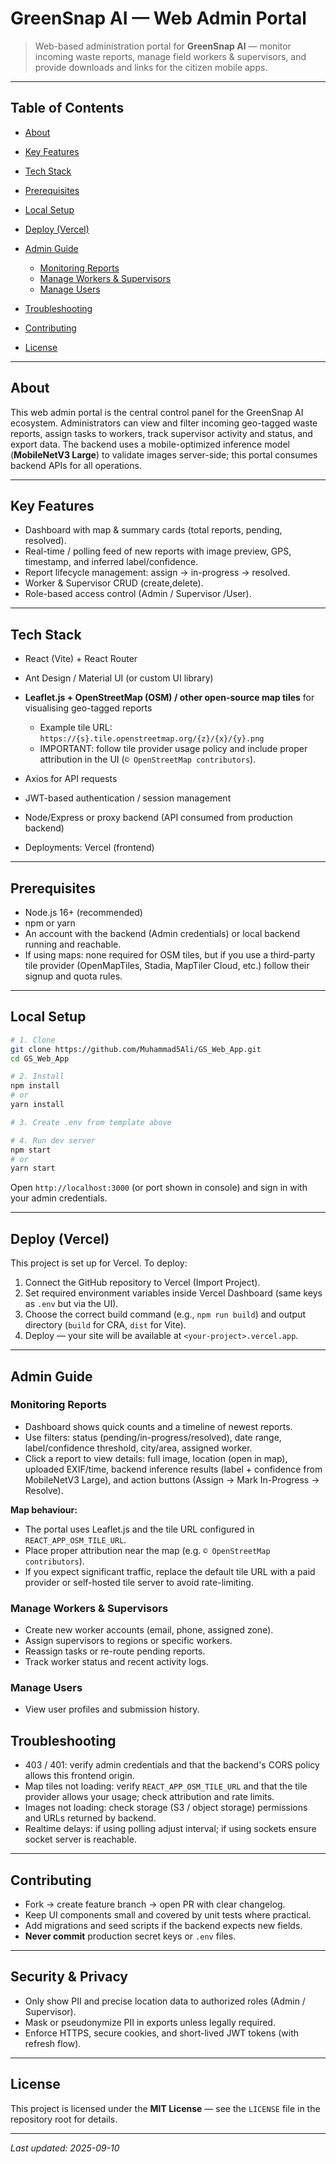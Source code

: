# GreenSnap AI — Web Admin Portal

> Web-based administration portal for **GreenSnap AI** — monitor incoming waste reports, manage field workers & supervisors, and provide downloads and links for the citizen mobile apps.

---

## Table of Contents

* [About](#about)
* [Key Features](#key-features)
* [Tech Stack](#tech-stack)
* [Prerequisites](#prerequisites)
* [Local Setup](#local-setup)
* [Deploy (Vercel)](#deploy-vercel)
* [Admin Guide](#admin-guide)

  * [Monitoring Reports](#monitoring-reports)
  * [Manage Workers & Supervisors](#manage-workers--supervisors)
  * [Manage Users](#manage-users)
* [Troubleshooting](#troubleshooting)
* [Contributing](#contributing)
* [License](#license)

---

## About

This web admin portal is the central control panel for the GreenSnap AI ecosystem. Administrators can view and filter incoming geo-tagged waste reports, assign tasks to workers, track supervisor activity and status, and export data. The backend uses a mobile-optimized inference model (**MobileNetV3 Large**) to validate images server-side; this portal consumes backend APIs for all operations.

---

## Key Features

* Dashboard with map & summary cards (total reports, pending, resolved).
* Real-time / polling feed of new reports with image preview, GPS, timestamp, and inferred label/confidence.
* Report lifecycle management: assign → in-progress → resolved.
* Worker & Supervisor CRUD (create,delete).
* Role-based access control (Admin / Supervisor /User).

---

## Tech Stack

* React (Vite) + React Router
* Ant Design / Material UI (or custom UI library)
* **Leaflet.js + OpenStreetMap (OSM) / other open-source map tiles** for visualising geo-tagged reports

  * Example tile URL: `https://{s}.tile.openstreetmap.org/{z}/{x}/{y}.png`
  * IMPORTANT: follow tile provider usage policy and include proper attribution in the UI (`© OpenStreetMap contributors`).
* Axios for API requests
* JWT-based authentication / session management
* Node/Express or proxy backend (API consumed from production backend)
* Deployments: Vercel (frontend)

---

## Prerequisites

* Node.js 16+ (recommended)
* npm or yarn
* An account with the backend (Admin credentials) or local backend running and reachable.
* If using maps: none required for OSM tiles, but if you use a third-party tile provider (OpenMapTiles, Stadia, MapTiler Cloud, etc.) follow their signup and quota rules.

---

## Local Setup

```bash
# 1. Clone
git clone https://github.com/Muhammad5Ali/GS_Web_App.git
cd GS_Web_App

# 2. Install
npm install
# or
yarn install

# 3. Create .env from template above

# 4. Run dev server
npm start
# or
yarn start
```

Open `http://localhost:3000` (or port shown in console) and sign in with your admin credentials.

---

## Deploy (Vercel)

This project is set up for Vercel. To deploy:

1. Connect the GitHub repository to Vercel (Import Project).
2. Set required environment variables inside Vercel Dashboard (same keys as `.env` but via the UI).
3. Choose the correct build command (e.g., `npm run build`) and output directory (`build` for CRA, `dist` for Vite).
4. Deploy — your site will be available at `<your-project>.vercel.app`.

---

## Admin Guide

### Monitoring Reports

* Dashboard shows quick counts and a timeline of newest reports.
* Use filters: status (pending/in-progress/resolved), date range, label/confidence threshold, city/area, assigned worker.
* Click a report to view details: full image, location (open in map), uploaded EXIF/time, backend inference results (label + confidence from MobileNetV3 Large), and action buttons (Assign → Mark In-Progress → Resolve).

**Map behaviour:**

* The portal uses Leaflet.js and the tile URL configured in `REACT_APP_OSM_TILE_URL`.
* Place proper attribution near the map (e.g. `© OpenStreetMap contributors`).
* If you expect significant traffic, replace the default tile URL with a paid provider or self-hosted tile server to avoid rate-limiting.

### Manage Workers & Supervisors

* Create new worker accounts (email, phone, assigned zone).
* Assign supervisors to regions or specific workers.
* Reassign tasks or re-route pending reports.
* Track worker status and recent activity logs.

### Manage Users

* View user profiles and submission history.

## Troubleshooting

* 403 / 401: verify admin credentials and that the backend's CORS policy allows this frontend origin.
* Map tiles not loading: verify `REACT_APP_OSM_TILE_URL` and that the tile provider allows your usage; check attribution and rate limits.
* Images not loading: check storage (S3 / object storage) permissions and URLs returned by backend.
* Realtime delays: if using polling adjust interval; if using sockets ensure socket server is reachable.

---

## Contributing

* Fork → create feature branch → open PR with clear changelog.
* Keep UI components small and covered by unit tests where practical.
* Add migrations and seed scripts if the backend expects new fields.
* **Never commit** production secret keys or `.env` files.

---

## Security & Privacy

* Only show PII and precise location data to authorized roles (Admin / Supervisor).
* Mask or pseudonymize PII in exports unless legally required.
* Enforce HTTPS, secure cookies, and short-lived JWT tokens (with refresh flow).

---

## License

This project is licensed under the **MIT License** — see the `LICENSE` file in the repository root for details.

---

*Last updated: 2025-09-10*
